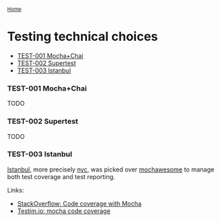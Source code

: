 <sub>[Home](../README.md)</sub>

# Testing technical choices <!-- omit in toc -->

- [TEST-001 Mocha+Chai](#test-001-mochachai)
- [TEST-002 Supertest](#test-002-supertest)
- [TEST-003 Istanbul](#test-003-istanbul)

### TEST-001 Mocha+Chai

TODO

### TEST-002 Supertest

TODO

### TEST-003 Istanbul

[Istanbul](https://istanbul.js.org/), more precisely [nyc](https://github.com/istanbuljs/nyc), was picked over [mochawesome](https://github.com/adamgruber/mochawesome) to manage both test coverage and test reporting.

Links:

- [StackOverflow: Code coverage with Mocha](https://stackoverflow.com/a/44971351/4906586)
- [Testim.io: mocha code coverage](https://www.testim.io/blog/mocha-code-coverage-how-to-use-instanbul-to-get-going/)
